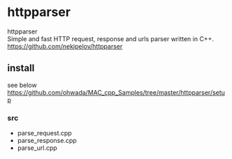 httpparser
===============

httpparser  
Simple and fast HTTP request, response and urls parser written in C++.  
https://github.com/nekipelov/httpparser  


## install 
see below
https://github.com/ohwada/MAC_cpp_Samples/tree/master/httpparser/setup   


### src  
- parse_request.cpp
- parse_response.cpp
- parse_url.cpp


